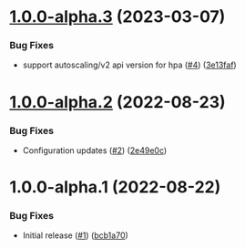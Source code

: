 # [1.0.0-alpha.3](https://github.com/catalystsquad/chart-notifo/compare/v1.0.0-alpha.2...v1.0.0-alpha.3) (2023-03-07)


### Bug Fixes

* support autoscaling/v2 api version for hpa ([#4](https://github.com/catalystsquad/chart-notifo/issues/4)) ([3e13faf](https://github.com/catalystsquad/chart-notifo/commit/3e13faf1049a4d540e714546c9b169ededb19dca))

# [1.0.0-alpha.2](https://github.com/catalystsquad/chart-notifo/compare/v1.0.0-alpha.1...v1.0.0-alpha.2) (2022-08-23)


### Bug Fixes

* Configuration updates ([#2](https://github.com/catalystsquad/chart-notifo/issues/2)) ([2e49e0c](https://github.com/catalystsquad/chart-notifo/commit/2e49e0c7dc3fd571caa92f23f974ce24f5e743bf))

# 1.0.0-alpha.1 (2022-08-22)


### Bug Fixes

* Initial release ([#1](https://github.com/catalystsquad/chart-notifo/issues/1)) ([bcb1a70](https://github.com/catalystsquad/chart-notifo/commit/bcb1a70f0a049188f1c71ecb1d2fd3464848431c))
